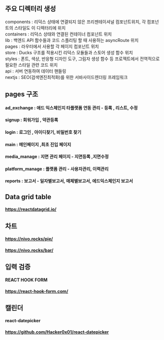 ## 주요 디렉터리 생성
components : 리덕스 상태에 연결되지 않은 프리젠테이셔널 컴포넌트위치, 각 컴포넌트의 스타일도 이 디렉터리에 위치 \
containers : 리덕스 상태와 연결된 컨테이너 컴포넌트 위치 \
lib : 백엔드 API 함수들과 코드 스플리팅 할 때 사용하는 asyncRoute 위치\
pages : 라우터에서 사용할 각 페이지 컴포넌트 위치 \
store : Ducks 구조를 적용시킨 리덕스 모듈들과 스토어 생성 함수 위치 \
styles : 폰트, 색상, 반응형 디자인 도구, 그림자 생성 함수 등 프로젝트에서 전역적으로 필요한 스타일 관련 코드 위치 \
api : 서버 연동하여 데이터 핸들링 \
nextjs : SEO(검색엔진최적화)를 위한 서바사이드렌더링 프레임워크 


## pages 구조

#### ad_exchange : 애드 익스체인지 타플랫폼 연동 관리 - 등록 , 리스트, 수정
#### signup : 회워가입 , 약관등록 
#### login : 로그인 , 아이디찾기, 비밀번호 찾기
#### main : 메인페이지 ,최초 진입 페이지
#### media_manage :  지면 관리 페이지 - 지면등록 ,지면수정 
#### platform_manage : 플랫폼 관리 - 사용자관리, 이력관리
#### reports : 보고서 - 일자별보고서, 매체별보고서, 에드익스체인지 보고서

## Data grid table
#### https://reactdatagrid.io/

## 차트
#### https://nivo.rocks/pie/
#### https://nivo.rocks/bar/

## 입력 검증
#### REACT HOOK FORM
#### https://react-hook-form.com/

## 캘린더
#### react-datepicker
#### https://github.com/Hacker0x01/react-datepicker


